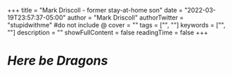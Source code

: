 +++
title = "Mark Driscoll - former stay-at-home son"
date = "2022-03-19T23:57:37-05:00"
author = "Mark Driscoll"
authorTwitter = "stupidwithme" #do not include @
cover = ""
tags = ["", ""]
keywords = ["", ""]
description = ""
showFullContent = false
readingTime = false
+++

# *Here be Dragons*
